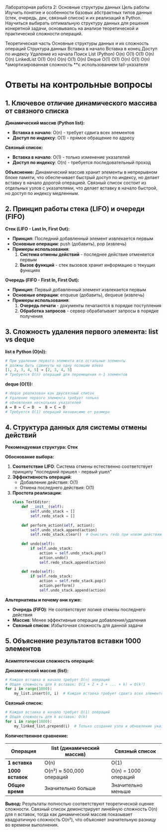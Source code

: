 Лабораторная работа 2: Основные структуры данных
Цель работы
Изучить понятие и особенности базовых абстрактных типов данных (стек, очередь, дек, связный список) и их реализаций в Python. Научиться выбирать оптимальную структуру данных для решения конкретной задачи, основываясь на анализе теоретической и практической сложности операций.

Теоретическая часть
Основные структуры данных и их сложность операций
Структура данных	Вставка в начало	Вставка в конец	Доступ по индексу	Удаление из начала	Поиск
List (Python)	O(n)	O(1)    O(1)	  O(n)	O(n)
LinkedList	O(1)	  O(n)  	O(n)	  O(1)	O(n)
Deque	O(1)	O(1)	  O(n)	  O(1)	  O(n)
*амортизированная сложность
**с использованием tail-указателя

# Ответы на контрольные вопросы

## 1. Ключевое отличие динамического массива от связного списка

**Динамический массив (Python list):**
- **Вставка в начало**: O(n) - требует сдвига всех элементов
- **Доступ по индексу**: O(1) - прямое обращение по адресу

**Связный список:**
- **Вставка в начало**: O(1) - только изменение указателей
- **Доступ по индексу**: O(n) - требуется последовательный проход

**Объяснение:** Динамический массив хранит элементы в непрерывном блоке памяти, что обеспечивает быстрый доступ по индексу, но делает вставку в начало дорогой операцией. Связный список состоит из отдельных узлов с указателями, что делает вставку в начало быстрой, но доступ по индексу медленным.

## 2. Принцип работы стека (LIFO) и очереди (FIFO)

**Стек (LIFO - Last In, First Out):**
- **Принцип**: Последний добавленный элемент извлекается первым
- **Основные операции**: push (добавить), pop (извлечь)
- **Примеры использования**:
  1. **Система отмены действий** - последнее действие отменяется первым
  2. **Вызов функций** - стек вызовов хранит информацию о текущих функциях

**Очередь (FIFO - First In, First Out):**
- **Принцип**: Первый добавленный элемент извлекается первым
- **Основные операции**: enqueue (добавить), dequeue (извлечь)
- **Примеры использования**:
  1. **Очередь печати** - документы печатаются в порядке поступления
  2. **Обработка запросов** - сервер обрабатывает запросы в порядке получения

## 3. Сложность удаления первого элемента: list vs deque

**list в Python (O(n)):**
```python
# При удалении первого элемента все остальные элементы
# должны быть сдвинуты на одну позицию влево
[1, 2, 3, 4, 5] → [2, 3, 4, 5]
# Требуется O(n) операций для перемещения n-1 элементов
```

**deque (O(1)):**
```python
# deque реализован как двусвязный список
# Удаление первого элемента требует только
# обновления нескольких указателей
A ↔ B ↔ C ↔ D  →  B ↔ C ↔ D
# Требуется O(1) операций независимо от размера
```

## 4. Структура данных для системы отмены действий

**Рекомендуемая структура: Стек**

**Обоснование выбора:**

1. **Соответствие LIFO**: Система отмены естественно соответствует принципу "последний пришел - первый ушел"
2. **Эффективность операций**:
   - Добавление действия: O(1)
   - Отмена последнего действия: O(1)
3. **Простота реализации**:
   ```python
   class TextEditor:
       def __init__(self):
           self.undo_stack = []
           self.redo_stack = []
       
       def perform_action(self, action):
           self.undo_stack.append(action)
           self.redo_stack.clear()  # Очистить redo при новом действии
       
       def undo(self):
           if self.undo_stack:
               action = self.undo_stack.pop()
               action.undo()
               self.redo_stack.append(action)
       
       def redo(self):
           if self.redo_stack:
               action = self.redo_stack.pop()
               action.perform()
               self.undo_stack.append(action)
   ```

**Альтернативы и почему они хуже:**
- **Очередь (FIFO)**: Не соответствует логике отмены последнего действия
- **Массив**: Менее эффективные операции добавления/удаления
- **Связный список**: Избыточная сложность для данной задачи

## 5. Объяснение результатов вставки 1000 элементов

**Асимптотическая сложность операций:**

**Динамический массив (list):**
```python
# Каждая вставка в начало требует O(n) операций
# Общая сложность для k вставок: O(1 + 2 + 3 + ... + k) = O(k²)
for i in range(1000):
    my_list.insert(0, i)  # Каждая вставка требует сдвига всех элементов
```

**Связный список:**
```python
# Каждая вставка в начало требует O(1) операций
# Общая сложность для k вставок: O(k)
for i in range(1000):
    my_linked_list.prepend(i)  # Только создание узла и обновление указателей
```

**Количественное сравнение:**

| Операция | list (динамический массив) | Связный список |
|----------|---------------------------|----------------|
| **1 вставка** | O(n) | O(1) |
| **1000 вставок** | O(n²) ≈ 500,000 операций | O(n) = 1000 операций |
| **Общее время** | Значительно больше | Значительно меньше |

**Вывод:** Результаты полностью соответствуют теоретической оценке сложности. Связный список демонстрирует линейную сложность O(n) для n вставок, тогда как динамический массив показывает квадратичную сложность O(n²), что объясняет значительную разницу во времени выполнения.
